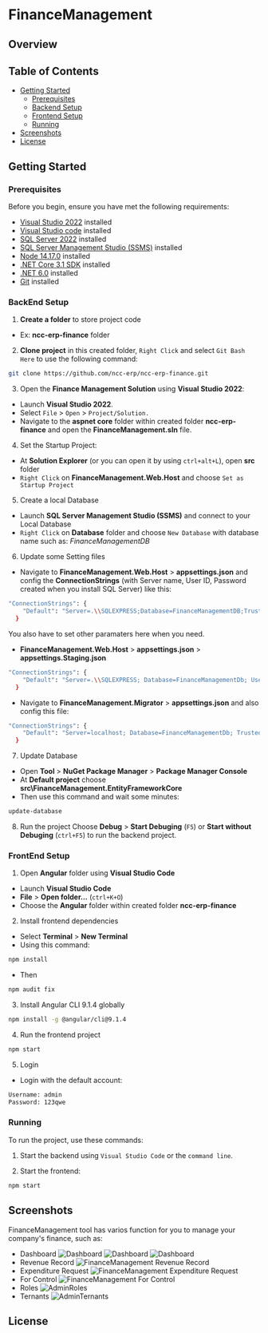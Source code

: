 # FinanceManagement
## Overview

## Table of Contents
- [Getting Started](#getting-started)
  - [Prerequisites](#prerequisites)
  - [Backend Setup](#backend-setup)
  - [Frontend Setup](#frontend-setup)
  - [Running](#running)
- [Screenshots](#screenshots)
- [License](#license)

## Getting Started

### Prerequisites
Before you begin, ensure you have met the following requirements:
- [Visual Studio 2022](https://visualstudio.microsoft.com/fr/downloads/) installed
- [Visual Studio code](https://code.visualstudio.com/) installed
- [SQL Server 2022](https://www.microsoft.com/en-us/sql-server/sql-server-downloads) installed
- [SQL Server Management Studio (SSMS)](https://learn.microsoft.com/en-us/sql/ssms/download-sql-server-management-studio-ssms?view=sql-server-ver16) installed
- [Node 14.17.0](https://nodejs.org/en/blog/release/v14.17.0) installed
- [.NET Core 3.1 SDK](https://dotnet.microsoft.com/en-us/download/dotnet/3.1) installed
- [.NET 6.0](https://dotnet.microsoft.com/en-us/download/dotnet/6.0) installed
- [Git](https://www.git-scm.com/downloads) installed
### BackEnd Setup
1. **Create a folder** to store project code
- Ex: **ncc-erp-finance** folder
2. **Clone project** in this created folder, `Right Click` and select `Git Bash Here` to use the following command: 
```bash
git clone https://github.com/ncc-erp/ncc-erp-finance.git
```
3. Open the **Finance Management Solution** using **Visual Studio 2022**:

- Launch **Visual Studio 2022**.
- Select `File` > `Open` > `Project/Solution.`
- Navigate to the **aspnet core** folder within created folder **ncc-erp-finance** and open the **FinanceManagement.sln** file.

4. Set the Startup Project:
- At **Solution Explorer** (or you can open it by using `ctrl+alt+L`), open **src** folder
- `Right Click` on **FinanceManagement.Web.Host**  and choose `Set as Startup Project`

5. Create a local Database
- Launch **SQL Server Management Studio (SSMS)** and connect to your Local Database
- `Right Click` on **Database** folder and choose `New Database` with database name such as: *FinanceManagementDB*

6. Update some Setting files
- Navigate to **FinanceManagement.Web.Host** > **appsettings.json** and config the **ConnectionStrings** (with Server name, User ID, Password created when you install SQL Server) like this:
```bash
"ConnectionStrings": {
    "Default": "Server=.\\SQLEXPRESS;Database=FinanceManagementDB;TrustServerCertificate=True;User ID=sa;Password=123456;MultipleActiveResultSets=true;"
  }
```
You also have to set other paramaters here when you need.
- **FinanceManagement.Web.Host** > **appsettings.json** > **appsettings.Staging.json**
```bash
"ConnectionStrings": {
    "Default": "Server=.\\SQLEXPRESS; Database=FinanceManagementDb; User=sa; Password=123456;"
  }
```
-  Navigate to **FinanceManagement.Migrator** > **appsettings.json** and also config this file:
```bash
"ConnectionStrings": {
    "Default": "Server=localhost; Database=FinanceManagementDb; Trusted_Connection=True;"
  }
```

7. Update Database
- Open **Tool** > **NuGet Package Manager** > **Package Manager Console**
- At **Default project** choose **src\FinanceManagement.EntityFrameworkCore**
- Then use this command and wait some minutes:
```bash
update-database
```

8. Run the project
Choose **Debug** > **Start Debuging** (`F5`) or **Start without Debuging** (`ctrl+F5`) to run the backend project.

### FrontEnd Setup
1. Open **Angular** folder using **Visual Studio Code**
- Launch **Visual Studio Code**
- **File** > **Open folder...** (`ctrl+K+O`)
- Choose the **Angular** folder within created folder **ncc-erp-finance**

2. Install frontend dependencies
- Select **Terminal** > **New Terminal**
- Using this command:
```bash
npm install
```
- Then 
```bash
npm audit fix
```

3. Install Angular CLI 9.1.4 globally
```bash
npm install -g @angular/cli@9.1.4
```

4. Run the frontend project
```bash
npm start
```

5. Login
- Login with the default account:
```bash
Username: admin
Password: 123qwe
```

### Running
To run the project, use these commands:

1. Start the backend using `Visual Studio Code` or the `command line`.

2. Start the frontend:

```bash
npm start
```

## Screenshots
FinanceManagement tool has varios function for you to manage your company's finance, such as:
- Dashboard 
![Dashboard](./_screenshots/Dashboard1.png)
![Dashboard](./_screenshots/Dashboard2.png)
![Dashboard](./_screenshots/Dashboard3.png)
- Revenue Record
![FinanceManagement Revenue Record](./_screenshots/FinanceManagement-RevenueRecord.png)
- Expenditure Request
![FinanceManagement Expenditure Request](./_screenshots/FinanceManagement-ExpenditureRequest.png)
- For Control
![FinanceManagement For Control](./_screenshots/FinanceManagement-ForControl.png)
- Roles
![AdminRoles](./_screenshots/Admin-Role.png)
- Ternants
![AdminTernants](./_screenshots/Admin-Ternant.png)

## License
<lisence>
